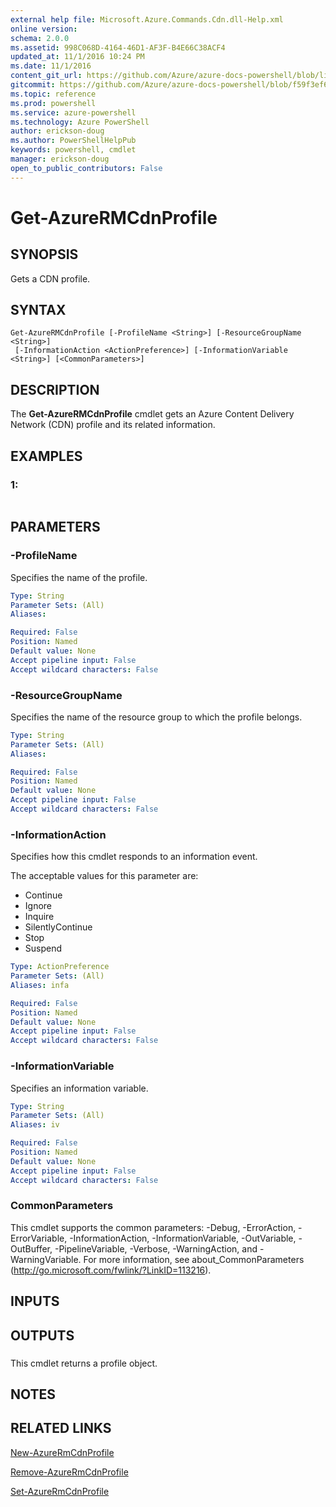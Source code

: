 ```yaml
---
external help file: Microsoft.Azure.Commands.Cdn.dll-Help.xml
online version: 
schema: 2.0.0
ms.assetid: 998C068D-4164-46D1-AF3F-B4E66C38ACF4
updated_at: 11/1/2016 10:24 PM
ms.date: 11/1/2016
content_git_url: https://github.com/Azure/azure-docs-powershell/blob/live/azureps-cmdlets-docs/ResourceManager/AzureRM.Cdn/v1.0.6/Get-AzureRMCdnProfile.md
gitcommit: https://github.com/Azure/azure-docs-powershell/blob/f59f3ef60bc592383812213e69fd77ba950759ed/azureps-cmdlets-docs/ResourceManager/AzureRM.Cdn/v1.0.6/Get-AzureRMCdnProfile.md
ms.topic: reference
ms.prod: powershell
ms.service: azure-powershell
ms.technology: Azure PowerShell
author: erickson-doug
ms.author: PowerShellHelpPub
keywords: powershell, cmdlet
manager: erickson-doug
open_to_public_contributors: False
---
```


# Get-AzureRMCdnProfile

## SYNOPSIS
Gets a CDN profile.

## SYNTAX

```
Get-AzureRMCdnProfile [-ProfileName <String>] [-ResourceGroupName <String>]
 [-InformationAction <ActionPreference>] [-InformationVariable <String>] [<CommonParameters>]
```

## DESCRIPTION
The **Get-AzureRMCdnProfile** cmdlet gets an Azure Content Delivery Network (CDN) profile and its related information.

## EXAMPLES

### 1:
```

```

## PARAMETERS

### -ProfileName
Specifies the name of the profile.

```yaml
Type: String
Parameter Sets: (All)
Aliases: 

Required: False
Position: Named
Default value: None
Accept pipeline input: False
Accept wildcard characters: False
```

### -ResourceGroupName
Specifies the name of the resource group to which the profile belongs.

```yaml
Type: String
Parameter Sets: (All)
Aliases: 

Required: False
Position: Named
Default value: None
Accept pipeline input: False
Accept wildcard characters: False
```

### -InformationAction
Specifies how this cmdlet responds to an information event.

The acceptable values for this parameter are:

- Continue
- Ignore
- Inquire
- SilentlyContinue
- Stop
- Suspend

```yaml
Type: ActionPreference
Parameter Sets: (All)
Aliases: infa

Required: False
Position: Named
Default value: None
Accept pipeline input: False
Accept wildcard characters: False
```

### -InformationVariable
Specifies an information variable.

```yaml
Type: String
Parameter Sets: (All)
Aliases: iv

Required: False
Position: Named
Default value: None
Accept pipeline input: False
Accept wildcard characters: False
```

### CommonParameters
This cmdlet supports the common parameters: -Debug, -ErrorAction, -ErrorVariable, -InformationAction, -InformationVariable, -OutVariable, -OutBuffer, -PipelineVariable, -Verbose, -WarningAction, and -WarningVariable. For more information, see about_CommonParameters (http://go.microsoft.com/fwlink/?LinkID=113216).

## INPUTS

## OUTPUTS

###  
This cmdlet returns a profile object.

## NOTES

## RELATED LINKS

[New-AzureRmCdnProfile](xref:ResourceManager/AzureRM.Cdn/v1.0.6/New-AzureRmCdnProfile.md)

[Remove-AzureRmCdnProfile](xref:ResourceManager/AzureRM.Cdn/v1.0.6/Remove-AzureRmCdnProfile.md)

[Set-AzureRmCdnProfile](xref:ResourceManager/AzureRM.Cdn/v1.0.6/Set-AzureRmCdnProfile.md)


